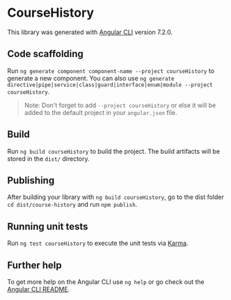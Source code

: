 # CourseHistory

This library was generated with [Angular CLI](https://github.com/angular/angular-cli) version 7.2.0.

## Code scaffolding

Run `ng generate component component-name --project courseHistory` to generate a new component. You can also use `ng generate directive|pipe|service|class|guard|interface|enum|module --project courseHistory`.
> Note: Don't forget to add `--project courseHistory` or else it will be added to the default project in your `angular.json` file. 

## Build

Run `ng build courseHistory` to build the project. The build artifacts will be stored in the `dist/` directory.

## Publishing

After building your library with `ng build courseHistory`, go to the dist folder `cd dist/course-history` and run `npm publish`.

## Running unit tests

Run `ng test courseHistory` to execute the unit tests via [Karma](https://karma-runner.github.io).

## Further help

To get more help on the Angular CLI use `ng help` or go check out the [Angular CLI README](https://github.com/angular/angular-cli/blob/master/README.md).
